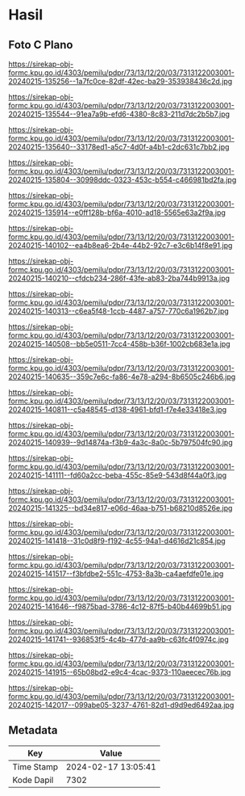 # Hasil

## Foto C Plano

https://sirekap-obj-formc.kpu.go.id/4303/pemilu/pdpr/73/13/12/20/03/7313122003001-20240215-135256--1a7fc0ce-82df-42ec-ba29-353938436c2d.jpg

https://sirekap-obj-formc.kpu.go.id/4303/pemilu/pdpr/73/13/12/20/03/7313122003001-20240215-135544--91ea7a9b-efd6-4380-8c83-211d7dc2b5b7.jpg

https://sirekap-obj-formc.kpu.go.id/4303/pemilu/pdpr/73/13/12/20/03/7313122003001-20240215-135640--33178ed1-a5c7-4d0f-a4b1-c2dc631c7bb2.jpg

https://sirekap-obj-formc.kpu.go.id/4303/pemilu/pdpr/73/13/12/20/03/7313122003001-20240215-135804--30998ddc-0323-453c-b554-c466981bd2fa.jpg

https://sirekap-obj-formc.kpu.go.id/4303/pemilu/pdpr/73/13/12/20/03/7313122003001-20240215-135914--e0ff128b-bf6a-4010-ad18-5565e63a2f9a.jpg

https://sirekap-obj-formc.kpu.go.id/4303/pemilu/pdpr/73/13/12/20/03/7313122003001-20240215-140102--ea4b8ea6-2b4e-44b2-92c7-e3c6b14f8e91.jpg

https://sirekap-obj-formc.kpu.go.id/4303/pemilu/pdpr/73/13/12/20/03/7313122003001-20240215-140210--cfdcb234-286f-43fe-ab83-2ba744b9913a.jpg

https://sirekap-obj-formc.kpu.go.id/4303/pemilu/pdpr/73/13/12/20/03/7313122003001-20240215-140313--c6ea5f48-1ccb-4487-a757-770c6a1962b7.jpg

https://sirekap-obj-formc.kpu.go.id/4303/pemilu/pdpr/73/13/12/20/03/7313122003001-20240215-140508--bb5e0511-7cc4-458b-b36f-1002cb683e1a.jpg

https://sirekap-obj-formc.kpu.go.id/4303/pemilu/pdpr/73/13/12/20/03/7313122003001-20240215-140635--359c7e6c-fa86-4e78-a294-8b6505c246b6.jpg

https://sirekap-obj-formc.kpu.go.id/4303/pemilu/pdpr/73/13/12/20/03/7313122003001-20240215-140811--c5a48545-d138-4961-bfd1-f7e4e33418e3.jpg

https://sirekap-obj-formc.kpu.go.id/4303/pemilu/pdpr/73/13/12/20/03/7313122003001-20240215-140939--9d14874a-f3b9-4a3c-8a0c-5b797504fc90.jpg

https://sirekap-obj-formc.kpu.go.id/4303/pemilu/pdpr/73/13/12/20/03/7313122003001-20240215-141111--fd60a2cc-beba-455c-85e9-543d8f44a0f3.jpg

https://sirekap-obj-formc.kpu.go.id/4303/pemilu/pdpr/73/13/12/20/03/7313122003001-20240215-141325--bd34e817-e06d-46aa-b751-b68210d8526e.jpg

https://sirekap-obj-formc.kpu.go.id/4303/pemilu/pdpr/73/13/12/20/03/7313122003001-20240215-141418--31c0d8f9-f192-4c55-94a1-d4616d21c854.jpg

https://sirekap-obj-formc.kpu.go.id/4303/pemilu/pdpr/73/13/12/20/03/7313122003001-20240215-141517--f3bfdbe2-551c-4753-8a3b-ca4aefdfe01e.jpg

https://sirekap-obj-formc.kpu.go.id/4303/pemilu/pdpr/73/13/12/20/03/7313122003001-20240215-141646--f9875bad-3786-4c12-87f5-b40b44699b51.jpg

https://sirekap-obj-formc.kpu.go.id/4303/pemilu/pdpr/73/13/12/20/03/7313122003001-20240215-141741--936853f5-4c4b-477d-aa9b-c63fc4f0974c.jpg

https://sirekap-obj-formc.kpu.go.id/4303/pemilu/pdpr/73/13/12/20/03/7313122003001-20240215-141915--65b08bd2-e9c4-4cac-9373-110aeecec76b.jpg

https://sirekap-obj-formc.kpu.go.id/4303/pemilu/pdpr/73/13/12/20/03/7313122003001-20240215-142017--099abe05-3237-4761-82d1-d9d9ed6492aa.jpg


## Metadata

| Key        | Value               |
| ---------- | ------------------- |
| Time Stamp | 2024-02-17 13:05:41 |
| Kode Dapil | 7302                |



